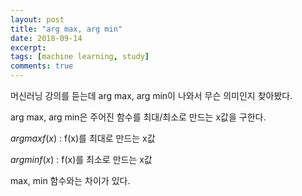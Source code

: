 ```yaml
---
layout: post
title: "arg max, arg min"
date: 2018-09-14
excerpt: 
tags: [machine learning, study]
comments: true
---
```


머신러닝 강의를 듣는데 arg max, arg min이 나와서 무슨 의미인지 찾아봤다.

arg max, arg min은 주어진 함수를 최대/최소로 만드는 x값을 구한다.


$arg max f(x)$ : f(x)를 최대로 만드는 x값  
  
$arg min f(x)$ : f(x)를 최소로 만드는 x값  


max, min 함수와는 차이가 있다.
